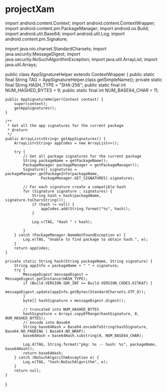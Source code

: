 # projectXam
import android.content.Context;
import android.content.ContextWrapper;
import android.content.pm.PackageManager;
import android.os.Build;
import android.util.Base64;
import android.util.Log;
import android.content.pm.Signature;

import java.nio.charset.StandardCharsets;
import java.security.MessageDigest;
import java.security.NoSuchAlgorithmException;
import java.util.ArrayList;
import java.util.Arrays;

public class AppSignatureHelper extends ContextWrapper {
    public static final String TAG = AppSignatureHelper.class.getSimpleName();
    private static final String HASH_TYPE = "SHA-256";
    public static final int NUM_HASHED_BYTES = 9;
    public static final int NUM_BASE64_CHAR = 11;

    public AppSignatureHelper(Context context) {
        super(context);
        getAppSignatures();
    }

    /**
     * Get all the app signatures for the current package
     * @return
     */
    public ArrayList<String> getAppSignatures() {
        ArrayList<String> appCodes = new ArrayList<>();

        try {
            // Get all package signatures for the current package
            String packageName = getPackageName();
            PackageManager packageManager = getPackageManager();
            Signature[] signatures = packageManager.getPackageInfo(packageName,
                    PackageManager.GET_SIGNATURES).signatures;

            // For each signature create a compatible hash
            for (Signature signature : signatures) {
                String hash = hash(packageName, signature.toCharsString());
                if (hash != null) {
                    appCodes.add(String.format("%s", hash));
                }

                Log.v(TAG, "Hash " + hash);

            }
        } catch (PackageManager.NameNotFoundException e) {
            Log.e(TAG, "Unable to find package to obtain hash.", e);
        }
        return appCodes;
    }

    private static String hash(String packageName, String signature) {
        String appInfo = packageName + " " + signature;
        try {
            MessageDigest messageDigest = MessageDigest.getInstance(HASH_TYPE);
            if (Build.VERSION.SDK_INT >= Build.VERSION_CODES.KITKAT) {
                messageDigest.update(appInfo.getBytes(StandardCharsets.UTF_8));
            }
            byte[] hashSignature = messageDigest.digest();

            // truncated into NUM_HASHED_BYTES
            hashSignature = Arrays.copyOfRange(hashSignature, 0, NUM_HASHED_BYTES);
            // encode into Base64
            String base64Hash = Base64.encodeToString(hashSignature, Base64.NO_PADDING | Base64.NO_WRAP);
            base64Hash = base64Hash.substring(0, NUM_BASE64_CHAR);

            Log.d(TAG, String.format("pkg: %s -- hash: %s", packageName, base64Hash));
            return base64Hash;
        } catch (NoSuchAlgorithmException e) {
            Log.e(TAG, "hash:NoSuchAlgorithm", e);
        }
        return null;
    }
}
